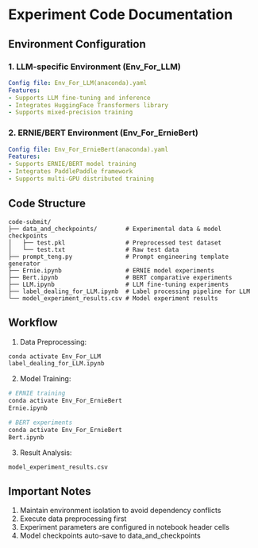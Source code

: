 # Experiment Code Documentation 

## Environment Configuration

### 1. LLM-specific Environment (Env_For_LLM)
```yaml
Config file: Env_For_LLM(anaconda).yaml
Features:
- Supports LLM fine-tuning and inference
- Integrates HuggingFace Transformers library
- Supports mixed-precision training
```

### 2. ERNIE/BERT Environment (Env_For_ErnieBert)
```yaml
Config file: Env_For_ErnieBert(anaconda).yaml
Features:
- Supports ERNIE/BERT model training
- Integrates PaddlePaddle framework
- Supports multi-GPU distributed training
```

## Code Structure
```
code-submit/
├── data_and_checkpoints/        # Experimental data & model checkpoints
│   ├── test.pkl                 # Preprocessed test dataset
│   └── test.txt                 # Raw test data
├── prompt_teng.py               # Prompt engineering template generator
├── Ernie.ipynb                  # ERNIE model experiments
├── Bert.ipynb                   # BERT comparative experiments
├── LLM.ipynb                    # LLM fine-tuning experiments
├── label_dealing_for_LLM.ipynb  # Label processing pipeline for LLM
└── model_experiment_results.csv # Model experiment results
```

## Workflow
1. Data Preprocessing:
```bash
conda activate Env_For_LLM
label_dealing_for_LLM.ipynb
```

2. Model Training:
```bash
# ERNIE training
conda activate Env_For_ErnieBert
Ernie.ipynb

# BERT experiments
conda activate Env_For_ErnieBert 
Bert.ipynb
```

3. Result Analysis:
```
model_experiment_results.csv
```

## Important Notes
1. Maintain environment isolation to avoid dependency conflicts
2. Execute data preprocessing first
3. Experiment parameters are configured in notebook header cells
4. Model checkpoints auto-save to data_and_checkpoints
